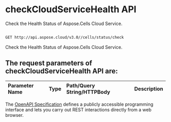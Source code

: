 # **checkCloudServiceHealth API**

Check the Health Status of Aspose.Cells Cloud Service. 

```bash

GET http://api.aspose.cloud/v3.0//cells/status/check

```
Check the Health Status of Aspose.Cells Cloud Service.

## The request parameters of **checkCloudServiceHealth** API are: 

| Parameter Name | Type | Path/Query String/HTTPBody | Description | 
| :- | :- | :- |:- | 


The [OpenAPI Specification](https://reference.aspose.cloud/cells/#/CellsStatusController/CheckCloudServiceHealth) defines a publicly accessible programming interface and lets you carry out REST interactions directly from a web browser.


